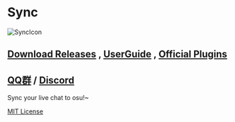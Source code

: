# Sync

![SyncIcon](Sync/Resources/SyncIcon.ico)

## [Download Releases](/releases) , [UserGuide](https://github.com/Deliay/Sync/wiki/UserReadMe) , [Official Plugins](https://github.com/Deliay/SyncPlugin)
[QQ群](https://jq.qq.com/?_wv=1027&k=5y2CVZ6) / [Discord](https://discord.gg/KG86sWS)
----------------------------------
Sync your live chat to osu!~

[MIT License](LICENSE)
